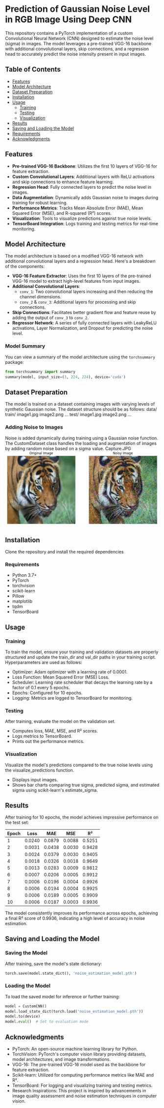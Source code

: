 # Prediction of Gaussian Noise Level in RGB Image Using Deep CNN

This repository contains a PyTorch implementation of a custom Convolutional Neural Network (CNN) designed to estimate the noise level (sigma) in images. The model leverages a pre-trained VGG-16 backbone with additional convolutional layers, skip connections, and a regression head to accurately predict the noise intensity present in input images.

## Table of Contents

- [Features](#features)
- [Model Architecture](#model-architecture)
- [Dataset Preparation](#dataset-preparation)
- [Installation](#installation)
- [Usage](#usage)
  - [Training](#training)
  - [Testing](#testing)
  - [Visualization](#visualization)
- [Results](#results)
- [Saving and Loading the Model](#saving-and-loading-the-model)
- [Requirements](#requirements)
- [Acknowledgments](#acknowledgments)

## Features

- **Pre-trained VGG-16 Backbone**: Utilizes the first 10 layers of VGG-16 for feature extraction.
- **Custom Convolutional Layers**: Additional layers with ReLU activations and skip connections to enhance feature learning.
- **Regression Head**: Fully connected layers to predict the noise level in images.
- **Data Augmentation**: Dynamically adds Gaussian noise to images during training for robust learning.
- **Performance Metrics**: Tracks Mean Absolute Error (MAE), Mean Squared Error (MSE), and R-squared (R²) scores.
- **Visualization**: Tools to visualize predictions against true noise levels.
- **TensorBoard Integration**: Logs training and testing metrics for real-time monitoring.

## Model Architecture

The model architecture is based on a modified VGG-16 network with additional convolutional layers and a regression head. Here's a breakdown of the components:

- **VGG-16 Feature Extractor**: Uses the first 10 layers of the pre-trained VGG-16 model to extract high-level features from input images.
- **Additional Convolutional Layers**: 
  - `conv_1`: Two convolutional layers increasing and then reducing the channel dimensions.
  - `conv_2` & `conv_3`: Additional layers for processing and skip connections.
- **Skip Connections**: Facilitates better gradient flow and feature reuse by adding the output of `conv_3` to `conv_2`.
- **Regressor Network**: A series of fully connected layers with LeakyReLU activations, Layer Normalization, and Dropout for predicting the noise level.

### Model Summary

You can view a summary of the model architecture using the `torchsummary` package:

```python
from torchsummary import summary
summary(model, input_size=(3, 224, 224), device='cuda')
```


## Dataset Preparation
The model is trained on a dataset containing images with varying levels of synthetic Gaussian noise. The dataset structure should be as follows:
data/
  train/
    image1.jpg
    image2.png
    ...
  test/
    image1.jpg
    image2.png
    ...
### Adding Noise to Images
Noise is added dynamically during training using a Gaussian noise function. The CustomDataset class handles the loading and augmentation of images by adding random noise based on a sigma value.
Capture.JPG
![Added random noise](images/Capture.JPG)
## Installation
Clone the repository and install the required dependencies
### Requirements
- Python 3.7+
- PyTorch
- torchvision
- scikit-learn
- Pillow
- matplotlib
- tqdm
- TensorBoard

## Usage
### Training
To train the model, ensure your training and validation datasets are properly structured and update the train_dir and val_dir paths in your training script.
Hyperparameters are used as follows:
- Optimizer: Adam optimizer with a learning rate of 0.0001.
- Loss Function: Mean Squared Error (MSE) Loss.
- Scheduler: Learning rate scheduler that decays the learning rate by a factor of 0.1 every 5 epochs.
- Epochs: Configured for 10 epochs.
- Logging: Metrics are logged to TensorBoard for monitoring.

### Testing
After training, evaluate the model on the validation set.
- Computes loss, MAE, MSE, and R² scores.
- Logs metrics to TensorBoard.
- Prints out the performance metrics.

### Visualization
Visualize the model's predictions compared to the true noise levels using the visualize_predictions function.
- Displays input images.
- Shows bar charts comparing true sigma, predicted sigma, and estimated sigma using scikit-learn's estimate_sigma.


## Results

After training for 10 epochs, the model achieves impressive performance on the test set:

| Epoch |   Loss   |   MAE   |   MSE   |   R²   |
|-------|----------|---------|---------|--------|
|   1   | 0.0240   | 0.0879  | 0.0088  | 0.5251 |
|   2   | 0.0031   | 0.0438  | 0.0030  | 0.9428 |
|   3   | 0.0024   | 0.0379  | 0.0030  | 0.9405 |
|   4   | 0.0018   | 0.0326  | 0.0018  | 0.9649 |
|   5   | 0.0013   | 0.0283  | 0.0009  | 0.9812 |
|   6   | 0.0007   | 0.0206  | 0.0005  | 0.9912 |
|   7   | 0.0006   | 0.0196  | 0.0004  | 0.9926 |
|   8   | 0.0006   | 0.0194  | 0.0004  | 0.9925 |
|   9   | 0.0006   | 0.0189  | 0.0005  | 0.9909 |
|  10   | 0.0006   | 0.0187  | 0.0003  | 0.9936 |

The model consistently improves its performance across epochs, achieving a final R² score of 0.9936, indicating a high level of accuracy in noise estimation.

## Saving and Loading the Model
### Saving the Model
After training, save the model's state dictionary:
```python
torch.save(model.state_dict(), 'noise_estimation_model.pth')
```

### Loading the Model
To load the saved model for inference or further training:
```python
model = CustomCNN()
model.load_state_dict(torch.load('noise_estimation_model.pth'))
model.to(device)
model.eval()  # Set to evaluation mode
```

## Acknowledgments
- PyTorch: An open-source machine learning library for Python.
- TorchVision: PyTorch's computer vision library providing datasets, model architectures, and image transformations.
- VGG-16: The pre-trained VGG-16 model used as the backbone for feature extraction.
- Scikit-learn: Utilized for computing performance metrics like MAE and R².
- TensorBoard: For logging and visualizing training and testing metrics.
- Research Inspirations: This project is inspired by advancements in image quality assessment and noise estimation techniques in computer vision.

